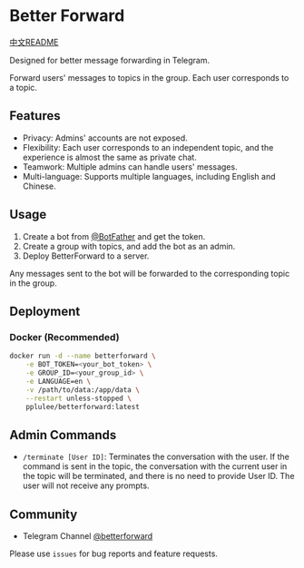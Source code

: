 # Better Forward
[中文README](README_zh.md)

Designed for better message forwarding in Telegram.

Forward users' messages to topics in the group. Each user corresponds to a topic.
## Features
- Privacy: Admins' accounts are not exposed.
- Flexibility: Each user corresponds to an independent topic, and the experience is almost the same as private chat.
- Teamwork: Multiple admins can handle users' messages.
- Multi-language: Supports multiple languages, including English and Chinese.

## Usage
1. Create a bot from [@BotFather](https://t.me/BotFather) and get the token.
2. Create a group with topics, and add the bot as an admin.
3. Deploy BetterForward to a server.

Any messages sent to the bot will be forwarded to the corresponding topic in the group.

## Deployment
### Docker (Recommended)
```bash
docker run -d --name betterforward \
    -e BOT_TOKEN=<your_bot_token> \
    -e GROUP_ID=<your_group_id> \
    -e LANGUAGE=en \
    -v /path/to/data:/app/data \
    --restart unless-stopped \
    pplulee/betterforward:latest
```

## Admin Commands
- `/terminate [User ID]`: Terminates the conversation with the user. If the command is sent in the topic, the conversation with the current user in the topic will be terminated, and there is no need to provide User ID. The user will not receive any prompts.

## Community
- Telegram Channel [@betterforward](https://t.me/betterforward)

Please use `issues` for bug reports and feature requests.